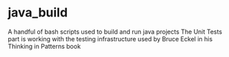 # java_build
A handful of bash scripts used to build and run java projects
The Unit Tests part is working with the testing infrastructure used by Bruce Eckel in his Thinking in Patterns book
